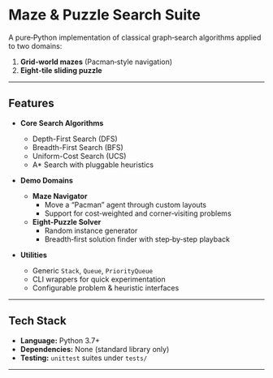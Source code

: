 # Maze & Puzzle Search Suite

A pure‐Python implementation of classical graph‐search algorithms applied to two domains:
1. **Grid‐world mazes** (Pacman‐style navigation)  
2. **Eight‐tile sliding puzzle**

---

## Features

- **Core Search Algorithms**  
  - Depth-First Search (DFS)  
  - Breadth-First Search (BFS)  
  - Uniform-Cost Search (UCS)  
  - A\* Search with pluggable heuristics  

- **Demo Domains**  
  - **Maze Navigator**  
    - Move a “Pacman” agent through custom layouts  
    - Support for cost‐weighted and corner‐visiting problems  
  - **Eight-Puzzle Solver**  
    - Random instance generator  
    - Breadth‐first solution finder with step‐by‐step playback  

- **Utilities**  
  - Generic `Stack`, `Queue`, `PriorityQueue`  
  - CLI wrappers for quick experimentation  
  - Configurable problem & heuristic interfaces  

---

## Tech Stack

- **Language:** Python 3.7+  
- **Dependencies:** None (standard library only)  
- **Testing:** `unittest` suites under `tests/`

---
